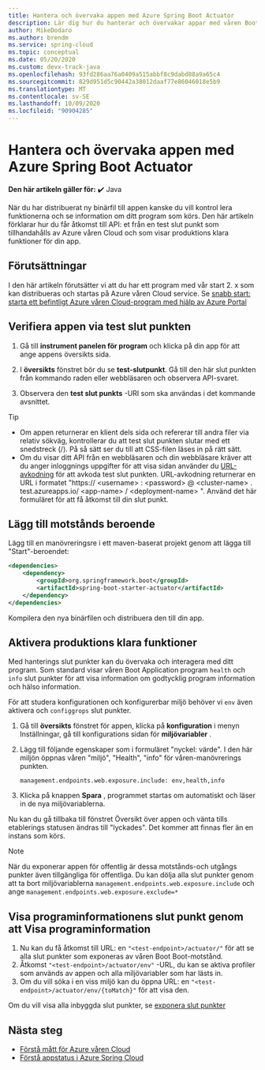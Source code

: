 ```yaml
---
title: Hantera och övervaka appen med Azure Spring Boot Actuator
description: Lär dig hur du hanterar och övervakar appar med våren Boot-motstånd.
author: MikeDodaro
ms.author: brendm
ms.service: spring-cloud
ms.topic: conceptual
ms.date: 05/20/2020
ms.custom: devx-track-java
ms.openlocfilehash: 93fd286aa76a0409a515abbf8c9dabd88a9a65c4
ms.sourcegitcommit: 829d951d5c90442a38012daaf77e86046018e5b9
ms.translationtype: MT
ms.contentlocale: sv-SE
ms.lasthandoff: 10/09/2020
ms.locfileid: "90904285"
---
```

# <a name="manage-and-monitor-app-with-azure-spring-boot-actuator"></a>Hantera och övervaka appen med Azure Spring Boot Actuator

**Den här artikeln gäller för:** ✔️ Java

När du har distribuerat ny binärfil till appen kanske du vill kontrol lera funktionerna och se information om ditt program som körs. Den här artikeln förklarar hur du får åtkomst till API: et från en test slut punkt som tillhandahålls av Azure våren Cloud och som visar produktions klara funktioner för din app.

## <a name="prerequisites"></a>Förutsättningar
I den här artikeln förutsätter vi att du har ett program med vår start 2. x som kan distribueras och startas på Azure våren Cloud service.  Se [snabb start: starta ett befintligt Azure våren Cloud-program med hjälp av Azure Portal](spring-cloud-quickstart.md)

## <a name="verify-app-through-test-endpoint"></a>Verifiera appen via test slut punkten
1. Gå till **instrument panelen för program** och klicka på din app för att ange appens översikts sida.

1. I **översikts** fönstret bör du se **test-slutpunkt**.  Gå till den här slut punkten från kommando raden eller webbläsaren och observera API-svaret.

1. Observera den **test slut punkts** -URI som ska användas i det kommande avsnittet.

>[!TIP]
> * Om appen returnerar en klient dels sida och refererar till andra filer via relativ sökväg, kontrollerar du att test slut punkten slutar med ett snedstreck (/). På så sätt ser du till att CSS-filen läses in på rätt sätt.
> * Om du visar ditt API från en webbläsaren och din webbläsare kräver att du anger inloggnings uppgifter för att visa sidan använder du [URL-avkodning](https://www.urldecoder.org/) för att avkoda test slut punkten. URL-avkodning returnerar en URL i formatet "https:// \<username> : \<password> @ \<cluster-name> . test.azureapps.io/ \<app-name> / \<deployment-name> ".  Använd det här formuläret för att få åtkomst till din slut punkt.

## <a name="add-actuator-dependency"></a>Lägg till motstånds beroende

Lägg till en manövreringsre i ett maven-baserat projekt genom att lägga till "Start"-beroendet:

```xml
<dependencies>
    <dependency>
        <groupId>org.springframework.boot</groupId>
        <artifactId>spring-boot-starter-actuator</artifactId>
    </dependency>
</dependencies>
```

Kompilera den nya binärfilen och distribuera den till din app.

## <a name="enable-production-ready-features"></a>Aktivera produktions klara funktioner
Med hanterings slut punkter kan du övervaka och interagera med ditt program. Som standard visar våren Boot Application program `health` och `info` slut punkter för att visa information om godtycklig program information och hälso information.

För att studera konfigurationen och konfigurerbar miljö behöver vi `env` även aktivera och `configgrops` slut punkter.

1. Gå till **översikts** fönstret för appen, klicka på **konfiguration** i menyn Inställningar, gå till konfigurations sidan för **miljövariabler** .
1. Lägg till följande egenskaper som i formuläret "nyckel: värde". I den här miljön öppnas våren "miljö", "Health", "info" för våren-manövrerings punkten.

   ```
   management.endpoints.web.exposure.include: env,health,info
   ```
1. Klicka på knappen **Spara** , programmet startas om automatiskt och läser in de nya miljövariablerna.

Nu kan du gå tillbaka till fönstret Översikt över appen och vänta tills etablerings statusen ändras till "lyckades".  Det kommer att finnas fler än en instans som körs.

> [!Note] 
> När du exponerar appen för offentlig är dessa motstånds-och utgångs punkter även tillgängliga för offentliga. Du kan dölja alla slut punkter genom att ta bort miljövariablerna `management.endpoints.web.exposure.include` och ange `management.endpoints.web.exposure.exclude=*`

## <a name="view-the-actuator-endpoint-to-view-application-information"></a>Visa programinformationens slut punkt genom att Visa programinformation
1. Nu kan du få åtkomst till URL: en `"<test-endpoint>/actuator/"` för att se alla slut punkter som exponeras av våren Boot Boot-motstånd.
1. Åtkomst `"<test-endpoint>/actuator/env"` -URL, du kan se aktiva profiler som används av appen och alla miljövariabler som har lästs in.
1. Om du vill söka i en viss miljö kan du öppna URL: en  `"<test-endpoint>/actuator/env/{toMatch}"` för att visa den.

Om du vill visa alla inbyggda slut punkter, se [exponera slut punkter](https://docs.spring.io/spring-boot/docs/current/reference/html/production-ready-features.html#production-ready-endpoints-exposing-endpoints)

## <a name="next-steps"></a>Nästa steg

* [Förstå mått för Azure våren Cloud](spring-cloud-concept-metrics.md)
* [Förstå appstatus i Azure Spring Cloud](spring-cloud-concept-app-status.md)

